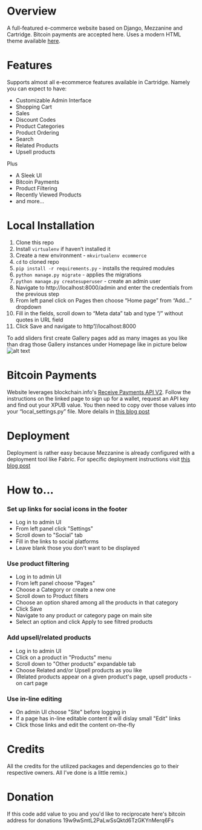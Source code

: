 # Overview

A full-featured e-commerce website based on Django, Mezzanine and Cartridge. Bitcoin payments are accepted here. Uses a modern HTML theme available [here](https://bootstrapious.com/p/obaju-e-commerce-template). 

# Features
Supports almost all e-ecommerce features available in Cartridge. Namely you can expect to have:

* Customizable Admin Interface
* Shopping Cart
* Sales
* Discount Codes
* Product Categories
* Product Ordering
* Search
* Related Products
* Upsell products

Plus

* A Sleek UI
* Bitcoin Payments
* Product Filtering
* Recently Viewed Products
* and more…

# Local Installation

1. Clone this repo
2. Install `virtualenv` if haven’t installed it
3. Create a new environment - `mkvirtualenv ecommerce`
4. `cd` to cloned repo
5. `pip install -r requirements.py` - installs the required modules
6. `python manage.py migrate` - applies the migrations
7. `python manage.py createsuperuser` - create an admin user
8. Navigate to http://localhost:8000/admin and enter the credentials from the previous step
9. From left panel click on Pages then choose “Home page” from “Add…” dropdown
10. Fill in the fields, scroll down to “Meta data” tab and type “/” without quotes in URL field
11. Click Save and navigate to http”//localhost:8000

To add sliders first create Gallery pages add as many images as you like than drag those Gallery instances under Homepage like in picture below
![alt text](https://bitcoineria.com/static/media/uploads/blog/post_images/.thumbnails/sliders_under_homepage.png/sliders_under_homepage-760x156.png "Sliders under homepage")


# Bitcoin Payments 
Website leverages blockchain.info's [Receive Payments API V2](https://blockchain.info/api/api_receive). Follow the instructions on the linked page to sign up for a wallet, request an API key and find out your XPUB value. You then need to copy over those values into your “local_settings.py” file. More delails in [this blog post](https://bitcoineria.com/blog/recently-viewed-product-filtering-and-bitcoin-payments/)

# Deployment 
Deployment is rather easy because Mezzanine is already configured with a deployment tool like Fabric. For specific deployment instructions visit [this blog post](https://bitcoineria.com/blog/deployment/)

# How to...
### Set up links for social icons in the footer
* Log in to admin UI
* From left panel click "Settings"
* Scroll down to "Social" tab
* Fill in the links to social platforms
* Leave blank those you don't want to be displayed

### Use product filtering
* Log in to admin UI
* From left panel choose "Pages"
* Choose a Category or create a new one
* Scroll down to Product filters
* Choose an option shared among all the products in that category
* Click Save
* Navigate to any product or category page on main site
* Select an option and click Apply to see filtred products

### Add upsell/related products
* Log in to admin UI
* Click on a product in "Products" menu
* Scroll down to "Other products" expandable tab
* Choose Related and/or Upsell products as you like
* (Related products appear on a given product's page, upsell products - on cart page

### Use in-line editing
* On admin UI choose "Site" before logging in
* If a page has in-line editable content it will dislay small "Edit" links
* Click those links and edit the content on-the-fly

# Credits
All the credits for the utilized packages and dependencies go to their respective owners. All I’ve done is a little remix.)

# Donation
If this code add value to you and you'd like to reciprocate here's bitcoin address for donations
19w9wSmtL2PaLwSsQktd6TzGKYnMerq6Fs
